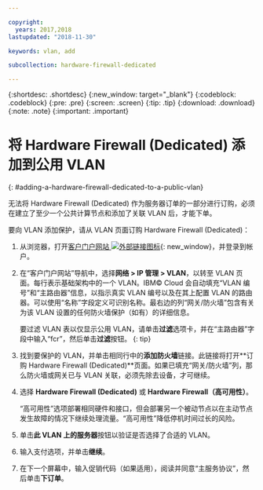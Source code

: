 ```yaml
---

copyright:
  years: 2017,2018
lastupdated: "2018-11-30"

keywords: vlan, add

subcollection: hardware-firewall-dedicated

---
```


{:shortdesc: .shortdesc}
{:new_window: target="_blank"}
{:codeblock: .codeblock}
{:pre: .pre}
{:screen: .screen}
{:tip: .tip}
{:download: .download}
{:note: .note}
{:important: .important}

# 将 Hardware Firewall (Dedicated) 添加到公用 VLAN
{: #adding-a-hardware-firewall-dedicated-to-a-public-vlan}

无法将 Hardware Firewall (Dedicated) 作为服务器订单的一部分进行订购，必须在建立了至少一个公共计算节点和添加了关联 VLAN 后，才能下单。

要向 VLAN 添加保护，请从 VLAN 页面订购 Hardware Firewall (Dedicated)：

1. 从浏览器，打开[客户门户网站 ![外部链接图标](../../icons/launch-glyph.svg "外部链接图标")](https://control.softlayer.com/){: new_window}，并登录到帐户。
2. 在“客户门户网站”导航中，选择**网络 > IP 管理 > VLAN**，以转至 VLAN 页面。每行表示基础架构中的一个 VLAN。IBM© Cloud 会自动填充“VLAN 编号”和“主路由器”信息，以指示真实 VLAN 编号以及在其上配置 VLAN 的路由器。可以使用“名称”字段定义可识别名称。最右边的列“网关/防火墙”包含有关为该 VLAN 设置的任何防火墙保护（如有）的详细信息。

	要过滤 VLAN 表以仅显示公用 VLAN，请单击**过滤**选项卡，并在“主路由器”字段中输入“fcr”，然后单击**过滤**按钮。
  {: tip}
  
3. 找到要保护的 VLAN，并单击相同行中的**添加防火墙**链接。此链接将打开**订购 Hardware Firewall (Dedicated)**页面。如果已填充“网关/防火墙”列，那么防火墙或网关已与 VLAN 关联，必须先除去设备，才可继续。
4. 选择 **Hardware Firewall (Dedicated)** 或 **Hardware Firewall（高可用性）**。

	“高可用性”选项部署相同硬件和接口，但会部署另一个被动节点以在主动节点发生故障的情况下继续处理流量。“高可用性”降低停机时间过长的风险。

5. 单击**此 VLAN 上的服务器**按钮以验证是否选择了合适的 VLAN。
6. 输入支付选项，并单击**继续**。
7. 在下一个屏幕中，输入促销代码（如果适用），阅读并同意“主服务协议”，然后单击**下订单**。
